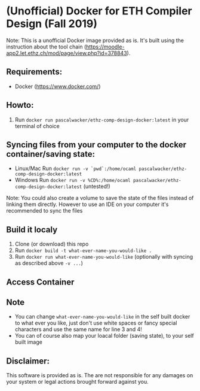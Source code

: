 # (Unofficial) Docker for ETH Compiler Design (Fall 2019)
Note: This is a unofficial Docker image provided as is. It's built using the instruction about the tool chain (https://moodle-app2.let.ethz.ch/mod/page/view.php?id=378843).

## Requirements:
- Docker (https://www.docker.com/)

## Howto:
1) Run `docker run pascalwacker/ethz-comp-design-docker:latest` in your terminal of choice

## Syncing files from your computer to the docker container/saving state:
- Linux/Mac Run ```docker run -v `pwd`:/home/ocaml pascalwacker/ethz-comp-design-docker:latest```
- Windows Run `docker run -v %CD%:/home/ocaml pascalwacker/ethz-comp-design-docker:latest` (untested!)  

Note: You could also create a volume to save the state of the files instead of linking them directly. However to use an IDE on your computer it's recommended to sync the files

## Build it localy
1) Clone (or download) this repo
2) Run `docker build -t what-ever-name-you-would-like .`
3) Run `docker run what-ever-name-you-would-like` (optionally with syncing as described above `-v ...`)

## Access Container


## Note
- You can change `what-ever-name-you-would-like` in the self built docker to what ever you like, just don't use white spaces or fancy special characters and use the same name for line 3 and 4!
- You can of course also map your loacal folder (saving state), to your self built image

## Disclaimer:
This software is provided as is. The are not responsible for any damages on your system or legal actions brought forward against you.
